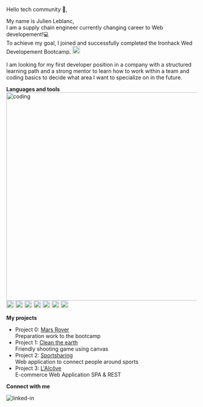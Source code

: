 Hello tech community 👋,

My name is Julien Leblanc, </br>
I am a supply chain engineer currently changing career to Web developement!💻</br>
To achieve my goal, I joined and successfully completed the Ironhack Wed Developement Bootcamp. 
<img height="20" src="https://user-images.githubusercontent.com/76005217/131209741-dab24007-e5d1-4058-9f88-3c11ded83ab6.png"></br></br>
I am looking for my first developer position in a company with a structured learning path and a strong mentor to learn how to work within a team and coding basics to decide what area I want to specialize on in the future.

**Languages and tools**</br><img align="right" alt="coding" src="https://user-images.githubusercontent.com/76005217/131243903-af7a8e39-1e2b-411c-b14f-91eb19bf8738.jpg" width="550">

<code><img height="20" src="https://user-images.githubusercontent.com/76005217/131211245-aa384451-dbec-4a3c-bd2f-b91a93967696.png"></code>
<code><img height="20" src="https://user-images.githubusercontent.com/76005217/131211252-f8478a95-6fc3-4505-bb04-69bdae8fcc77.png"></code>
<code><img height="20" src="https://user-images.githubusercontent.com/76005217/131211400-6911764e-9571-4225-80bd-e88c1c4d4dc8.jpg"></code>
<code><img height="20" src="https://user-images.githubusercontent.com/76005217/131211260-b18feb3b-4529-4282-a7b3-e79130febb16.png"></code>
<code><img height="20" src="https://user-images.githubusercontent.com/76005217/131211589-d101ff99-876d-42f5-a241-f63868705be6.jpg"></code>
<code><img height="20" src="https://user-images.githubusercontent.com/76005217/131211308-5ed9bbd8-606b-4dd6-82cf-7818a8290a51.png"></code>
<code><img height="20" src="https://user-images.githubusercontent.com/76005217/131211359-cde3275e-47c3-4f78-8974-12ed446b54cc.jpg"></code>

**My projects**

- Project 0: <a href="https://github.com/JuLblc/Mars-Rover-Kata">Mars Rover</a> </br> Preparation work to the bootcamp
- Project 1: <a href="https://github.com/JuLblc/Game-clean-the-earth">Clean the earth</a> </br> Friendly shooting game using canvas 
- Project 2: <a href="https://github.com/JuLblc/sportsharing">Sportsharing</a> </br> Web application to connect people around sports
- Project 3: <a href="">L'Alcôve</a> </br>E-commerce Web Application SPA & REST

**Connect with me**

[<img align="left" alt="linked-in" src="https://img.shields.io/badge/linkedin-%230077B5.svg?&style=for-the-badge&logo=linkedin&logoColor=white" />](https://www.linkedin.com/in/julien-leblanc-julblc/)
